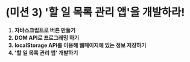 # (미션 3) '할 일 목록 관리 앱'을 개발하라!
1. <b>자바스크립트로 버튼 만들기<b>
2. <b>DOM API로 프로그래밍 하기<b>
3. <b>localStorage API를 이용해 웹페이지에 있는 정보 저장하기<b>
4. <b>'할 일 목록 관리 앱' 개발하기<b>
